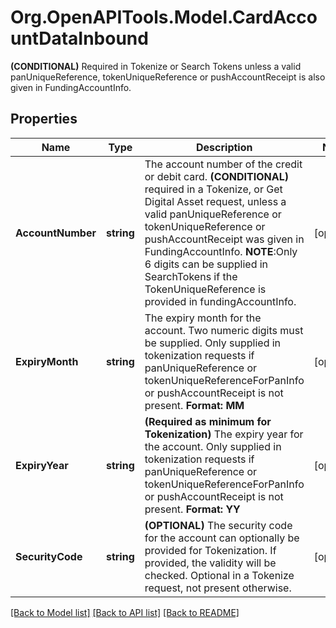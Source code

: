 # Org.OpenAPITools.Model.CardAccountDataInbound
**(CONDITIONAL)** Required in Tokenize or Search Tokens unless a valid panUniqueReference, tokenUniqueReference or pushAccountReceipt is also given in FundingAccountInfo. 

## Properties

Name | Type | Description | Notes
------------ | ------------- | ------------- | -------------
**AccountNumber** | **string** | The account number of the credit or debit card. **(CONDITIONAL)** required in a Tokenize, or Get Digital Asset request, unless a valid panUniqueReference or tokenUniqueReference or pushAccountReceipt was given in FundingAccountInfo. **NOTE**:Only 6 digits can be supplied in SearchTokens if the TokenUniqueReference is provided in fundingAccountInfo.  | [optional] 
**ExpiryMonth** | **string** | The expiry month for the account. Two numeric digits must be supplied. Only supplied in tokenization requests if panUniqueReference or tokenUniqueReferenceForPanInfo or pushAccountReceipt is not present. **Format: MM**  | [optional] 
**ExpiryYear** | **string** | **(Required as minimum for Tokenization)** The expiry year for the account. Only supplied in tokenization requests if panUniqueReference or tokenUniqueReferenceForPanInfo or pushAccountReceipt is not present. **Format: YY**  | [optional] 
**SecurityCode** | **string** | **(OPTIONAL)** The security code for the account can optionally be provided for Tokenization. If provided, the validity will be checked. Optional in a Tokenize request, not present otherwise.  | [optional] 

[[Back to Model list]](../README.md#documentation-for-models) [[Back to API list]](../README.md#documentation-for-api-endpoints) [[Back to README]](../README.md)

